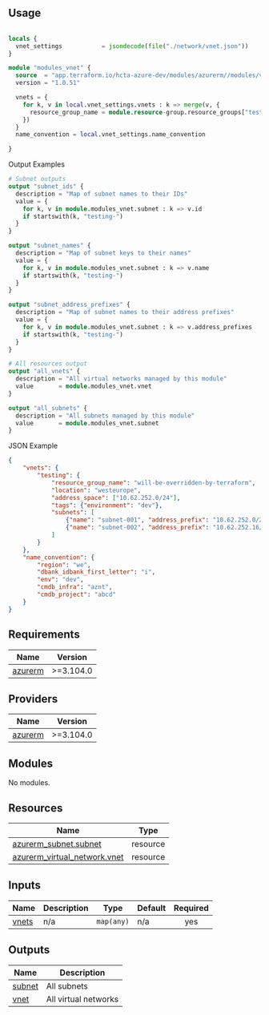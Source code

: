 ## Usage

```terraform

locals {
  vnet_settings           = jsondecode(file("./network/vnet.json"))
}

module "modules_vnet" {
  source  = "app.terraform.io/hcta-azure-dev/modules/azurerm//modules/vnet"
  version = "1.0.51"

  vnets = {
    for k, v in local.vnet_settings.vnets : k => merge(v, {
      resource_group_name = module.resource-group.resource_groups["testing"].name
    })
  }
  name_convention = local.vnet_settings.name_convention

}


```

Output Examples

```terraform
# Subnet outputs
output "subnet_ids" {
  description = "Map of subnet names to their IDs"
  value = {
    for k, v in module.modules_vnet.subnet : k => v.id
    if startswith(k, "testing-")
  }
}

output "subnet_names" {
  description = "Map of subnet keys to their names"
  value = {
    for k, v in module.modules_vnet.subnet : k => v.name
    if startswith(k, "testing-")
  }
}

output "subnet_address_prefixes" {
  description = "Map of subnet names to their address prefixes"
  value = {
    for k, v in module.modules_vnet.subnet : k => v.address_prefixes
    if startswith(k, "testing-")
  }
}

# All resources output
output "all_vnets" {
  description = "All virtual networks managed by this module"
  value       = module.modules_vnet.vnet
}

output "all_subnets" {
  description = "All subnets managed by this module"
  value       = module.modules_vnet.subnet
}

```

JSON Example

```json
{
    "vnets": {
        "testing": {
            "resource_group_name": "will-be-overridden-by-terraform",
            "location": "westeurope",
            "address_space": ["10.62.252.0/24"],
            "tags": {"environment": "dev"},
            "subnets": [
                {"name": "subnet-001", "address_prefix": "10.62.252.0/28"},
                {"name": "subnet-002", "address_prefix": "10.62.252.16/28"}
            ]
        }
    },
    "name_convention": {
        "region": "we",
        "dbank_idbank_first_letter": "i",
        "env": "dev",
        "cmdb_infra": "aznt",
        "cmdb_project": "abcd"
    }
}
```

## Requirements

| Name | Version |
|------|---------|
| <a name="requirement_azurerm"></a> [azurerm](#requirement\_azurerm) | >=3.104.0 |

## Providers

| Name | Version |
|------|---------|
| <a name="provider_azurerm"></a> [azurerm](#provider\_azurerm) | >=3.104.0 |

## Modules

No modules.

## Resources

| Name | Type |
|------|------|
| [azurerm_subnet.subnet](https://registry.terraform.io/providers/hashicorp/azurerm/latest/docs/resources/subnet) | resource |
| [azurerm_virtual_network.vnet](https://registry.terraform.io/providers/hashicorp/azurerm/latest/docs/resources/virtual_network) | resource |

## Inputs

| Name | Description | Type | Default | Required |
|------|-------------|------|---------|:--------:|
| <a name="input_vnets"></a> [vnets](#input\_vnets) | n/a | `map(any)` | n/a | yes |

## Outputs

| Name | Description |
|------|-------------|
| <a name="output_subnet"></a> [subnet](#output\_subnet) | All subnets |
| <a name="output_vnet"></a> [vnet](#output\_vnet) | All virtual networks |
